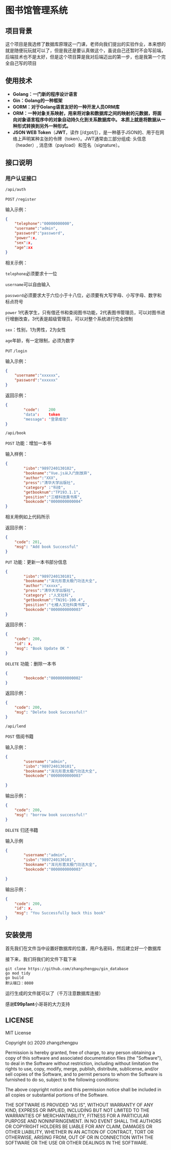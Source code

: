 # 图书馆管理系统

## 项目背景

这个项目是我选修了数据库原理这一门课，老师向我们提出的实验作业，本来想的就是随便玩玩就可以了，但是我还是要认真做这个，虽说自己还暂时不会写前端，后端技术也不是太好，但是这个项目算是我对后端迈出的第一步，也是我第一个完全自己写的项目

## 使用技术

- **Golang：一门新的程序设计语言**
- **Gin：Golang的一种框架**
- **GORM：对于Golang语言友好的一种开发人员ORM库**
- **ORM：一种对象关系映射，用来将对象和数据库之间的映射的元数据，将面向对象语言程序中的对象自动持久化到关系数据库中。 本质上就是将数据从一种形式转换到另外一种形式。**
- **JSON WEB Token**（**JWT**，读作 [/dʒɒt/]），是一种基于JSON的、用于在网络上声明某种主张的令牌（token）。JWT通常由三部分组成: 头信息（header）, 消息体（payload）和签名（signature）。

## 接口说明

### 用户认证接口

`/api/auth`

`POST` `/register`

输入示例：

```json
{
    "telephone":"00000000000",
    "username":"admin",
    "password":"password",
    "power":x,
    "sex":x,
    "age":xx
}
```

相关示例：

`telephone`必须要求十一位

`username`可以自由输入

`password`必须要求大于六位小于十八位，必须要有大写字母、小写字母、数字和标点符号

`power` 1代表学生，只有借还书和查阅图书功能，2代表图书管理员，可以对图书进行增删改查，3代表是超级管理员，可以对整个系统进行完全控制

`sex`：性别，1为男性，2为女性

`age`年龄，有一定限制，必须为数字

`PUT` `/login`

输入示例：

```json
{
    "username":"xxxxxx",
    "password":"xxxxxx"
}
```

返回示例：

```json
{
    	"code":    200
		"data":    token
		"message": "登录成功"
}		
```

`/api/book` 

`POST` 功能：增加一本书

输入样例：

```json
{
        "isbn":"9897240130102",
		"bookname":"Vue.js从入门到放弃",
		"author":"XXX",
		"press":"清华大学出版社",
		"category" :"科技",
		"getbooknum":"TP193.1.1",
        "position":"三楼科技类书库",
        "bookcode":"0000000000004"
}
```

相关用例如上代码所示

返回示例：

```json
{
    "code": 201,
    "msg": "Add book Successful"
}
```

`PUT` 功能：更新一本书部分信息

```json
{
        "isbn":"9897240130101",
		"bookname":"浑元形意太极门功法大全",
		"author":"xxxxx",
		"press":"清华大学出版社",
		"category" :"人文社科",
		"getbooknum":"TN191-100.4",
        "position":"七楼人文社科类书库",
        "bookcode":"0000000000003"
}
```

返回示例：

```json
{
    "code": 200,
    "id": x,
    "msg": "Book Update OK "
}
```

`DELETE` 功能：删除一本书

```json
{
        "bookcode":"0000000000002"
}
```

返回示例：

```json
{
    "code": 200,
    "msg": "Delete book Successful!"
}
```

`/api/lend` 

`POST` 借阅书籍

输入示例：

```json
{
    	"username":"admin",
        "isbn":"9897240130101",
		"bookname":"浑元形意太极门功法大全",
        "bookcode":"0000000000003"
        
}
```

输出示例：

```json
{
    "code": 200,
    "msg": "borrow book successful!"
}
```

`DELETE` 归还书籍

输入示例

```json
{
    	"username":"admin",
        "isbn":"9897240130101",
		"bookname":"浑元形意太极门功法大全",
        "bookcode":"0000000000003"
        
}
```

输出示例：

```json
{
    "code": 200,
    "id": x,
    "msg": "You Successfully back this book"
}
```

## 安装使用

首先我们在文件当中设置好数据库的位置，用户名密码，然后建立好一个数据库

接下来，我们将我们的文件下载下来

```shell
git clone https://github.com/zhangzhengpu/gin_database
go mod tidy
go build 
默认端口：8080
```

运行生成的文件就可以了（千万注意数据库连接）

感谢**E99p1ant**小哥哥的大力支持

## LICENSE

MIT License

Copyright (c) 2020 zhangzhengpu

Permission is hereby granted, free of charge, to any person obtaining a copy
of this software and associated documentation files (the "Software"), to deal
in the Software without restriction, including without limitation the rights
to use, copy, modify, merge, publish, distribute, sublicense, and/or sell
copies of the Software, and to permit persons to whom the Software is
furnished to do so, subject to the following conditions:

The above copyright notice and this permission notice shall be included in all
copies or substantial portions of the Software.

THE SOFTWARE IS PROVIDED "AS IS", WITHOUT WARRANTY OF ANY KIND, EXPRESS OR
IMPLIED, INCLUDING BUT NOT LIMITED TO THE WARRANTIES OF MERCHANTABILITY,
FITNESS FOR A PARTICULAR PURPOSE AND NONINFRINGEMENT. IN NO EVENT SHALL THE
AUTHORS OR COPYRIGHT HOLDERS BE LIABLE FOR ANY CLAIM, DAMAGES OR OTHER
LIABILITY, WHETHER IN AN ACTION OF CONTRACT, TORT OR OTHERWISE, ARISING FROM,
OUT OF OR IN CONNECTION WITH THE SOFTWARE OR THE USE OR OTHER DEALINGS IN THE
SOFTWARE.